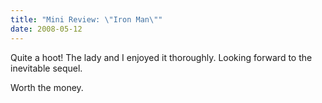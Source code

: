 ```yaml
---
title: "Mini Review: \"Iron Man\""
date: 2008-05-12
---
```


Quite a hoot! The lady and I enjoyed it thoroughly. Looking forward to the inevitable sequel.

Worth the money.

